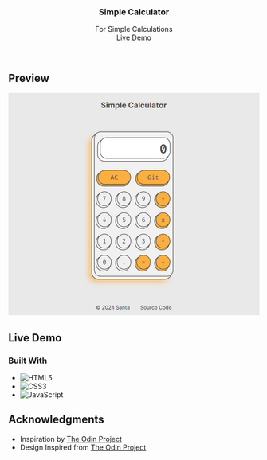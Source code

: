 <h3 align="center">Simple Calculator</h3>

  <p align="center">
    For Simple Calculations
    <br />
    <a href="https://notsanta20.github.io/calculator/">Live Demo</a>
  </p>
</div>

<br>

<!-- ABOUT THE PROJECT -->
## Preview

<div align="center">
 <img src="./assets/preview.jpg">
</div>

## Live Demo

### Built With

- ![HTML5](https://img.shields.io/badge/html5-%23E34F26.svg?style=for-the-badge&logo=html5&logoColor=white)   
- ![CSS3](https://img.shields.io/badge/css3-%231572B6.svg?style=for-the-badge&logo=css3&logoColor=white)   
- ![JavaScript](https://img.shields.io/badge/javascript-%23323330.svg?style=for-the-badge&logo=javascript&logoColor=%23F7DF1E)


<!-- ACKNOWLEDGMENTS -->
## Acknowledgments

* Inspiration by <a href="https://www.theodinproject.com/lessons/foundations-calculator" target="_blank">The Odin Project</a>
* Design Inspired from <a href="https://dribbble.com/shots/6129386-Daily-Ui-Challenge-04" target="_blank">The Odin Project</a>
